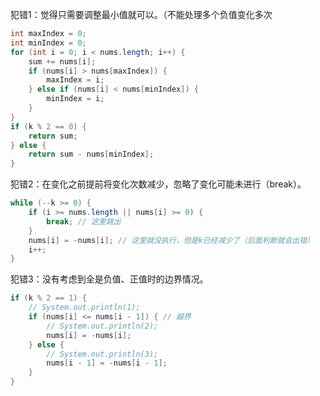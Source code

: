 犯错1：觉得只需要调整最小值就可以。（不能处理多个负值变化多次
```java
int maxIndex = 0;
int minIndex = 0;
for (int i = 0; i < nums.length; i++) {
    sum += nums[i];
    if (nums[i] > nums[maxIndex]) {
        maxIndex = i;
    } else if (nums[i] < nums[minIndex]) {
        minIndex = i;
    }
}
if (k % 2 == 0) {
    return sum;
} else {
    return sum - nums[minIndex];
}
```

犯错2：在变化之前提前将变化次数减少，忽略了变化可能未进行（break）。
```java
while (--k >= 0) {
    if (i >= nums.length || nums[i] >= 0) {
        break; // 这里跳出
    }
    nums[i] = -nums[i]; // 这里就没执行，但是k已经减少了（后面判断就会出错）
    i++;
}
```

犯错3：没有考虑到全是负值、正值时的边界情况。
```java
if (k % 2 == 1) {
    // System.out.println(1);
    if (nums[i] <= nums[i - 1]) { // 越界
        // System.out.println(2);
        nums[i] = -nums[i];
    } else {
        // System.out.println(3);
        nums[i - 1] = -nums[i - 1];
    }
}
```
